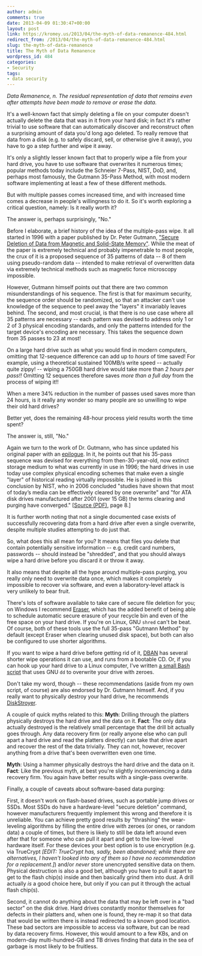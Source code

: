 ```yaml
---
author: admin
comments: true
date: 2013-04-09 01:30:47+00:00
layout: post
link: https://kromey.us/2013/04/the-myth-of-data-remanence-484.html
redirect_from: /2013/04/the-myth-of-data-remanence-484.html
slug: the-myth-of-data-remanence
title: The Myth of Data Remanence
wordpress_id: 484
categories:
- Security
tags:
- data security
---
```


_Data Remanence, n.
The residual representation of data that remains even after attempts have been made to remove or erase the data._

It's a well-known fact that simply deleting a file on your computer doesn't actually delete the data that was in it from your hard disk; in fact it's rather trivial to use software that can automatically discover and reconstruct often a surprising amount of data you'd long ago deleted. To really remove that data from a disk (e.g. to safely discard, sell, or otherwise give it away), you have to go a step further and wipe it away.

It's only a slightly lesser known fact that to properly wipe a file from your hard drive, you have to use software that overwrites it numerous times; popular methods today include the Schneier 7-Pass, NIST, DoD, and, perhaps most famously, the Gutmann 35-Pass Method, with most modern software implementing at least a few of these different methods.

But with multiple passes comes increased time, and with increased time comes a decrease in people's willingness to do it. So it's worth exploring a critical question, namely: Is it really worth it?

The answer is, perhaps surprisingly, "No."

Before I elaborate, a brief history of the idea of the multiple-pass wipe. It all started in 1996 with a paper published by Dr. Peter Gutmann, ["Secure Deletion of Data from Magnetic and Solid-State Memory"](http://www.cs.auckland.ac.nz/~pgut001/pubs/secure_del.html). While the meat of the paper is extremely technical and probably impenetrable to most people, the crux of it is a proposed sequence of 35 patterns of data -- 8 of them using pseudo-random data -- intended to make retrieval of overwritten data via extremely technical methods such as magnetic force microscopy impossible.

However, Gutmann himself points out that there are two common misunderstandings of his sequence. The first is that for maximum security, the sequence order should be randomized, so that an attacker can't use knowledge of the sequence to peel away the "layers" it invariably leaves behind. The second, and most crucial, is that there is no use case where all 35 patterns are necessary -- each pattern was devised to address only 1 or 2 of 3 physical encoding standards, and only the patterns intended for the target device's encoding are necessary. This takes the sequence down from 35 passes to 23 at most!

On a large hard drive such as what you would find in modern computers, omitting that 12-sequence difference can add up to _hours_ of time saved! For example, using a theoretical sustained 100MB/s write speed -- actually quite zippy! -- wiping a 750GB hard drive would take more than _2 hours per pass!!_ Omitting 12 sequences therefore saves _more than a full day_ from the process of wiping it!!

When a mere 34% reduction in the number of passes used saves more than 24 hours, is it really any wonder so many people are so unwilling to wipe their old hard drives?

Better yet, does the remaining 48-hour process yield results worth the time spent?

The answer is, still, "No."

Again we turn to the work of Dr. Gutmann, who has since updated his original paper with an [epilogue](http://www.cs.auckland.ac.nz/~pgut001/pubs/secure_del.html#Epilogue). In it, he points out that his 35-pass sequence was devised for everything from then-30-year-old, now extinct storage medium to what was currently in use in 1996; the hard drives in use today use complex physical encoding schemes that make even a single "layer" of historical reading virtually impossible. He is joined in this conclusion by NIST, who in 2006 concluded "studies have shown that most of today’s media can be effectively cleared by one overwrite" and "for ATA disk drives manufactured after 2001 (over 15 GB) the terms clearing and purging have converged." [[Source (PDF)](http://csrc.nist.gov/publications/nistpubs/800-88/NISTSP800-88_with-errata.pdf), page 8.]

It is further worth noting that not a single documented case exists of successfully recovering data from a hard drive after even a single overwrite, despite multiple studies attempting to do just that.

So, what does this all mean for you? It means that files you delete that contain potentially sensitive information -- e.g. credit card numbers, passwords -- should instead be "shredded", and that you should always wipe a hard drive before you discard it or throw it away.

It also means that despite all the hype around multiple-pass purging, you really only need to overwrite data once, which makes it completely impossible to recover via software, and even a laboratory-level attack is very unlikely to bear fruit.

There's lots of software available to take care of secure file deletion for you; on Windows I recommend [Eraser](http://eraser.heidi.ie/), which has the added benefit of being able to schedule automatic secure erasure of your recycle bin and even of the free space on your hard drive. If you're on Linux, GNU `shred` can't be beat. Of course, both of these tools use the full 35-pass "Gutmann Method" by default (except Eraser when clearing unused disk space), but both can also be configured to use shorter algorithms.

If you want to wipe a hard drive before getting rid of it, [DBAN](http://www.dban.org/) has several shorter wipe operations it can use, and runs from a bootable CD. Or, if you can hook up your hard drive to a Linux computer, I've written [a small Bash script](https://gist.github.com/Kromey/5306511) that uses GNU `dd` to overwrite your drive with zeroes.

Don't take my word, though -- these recommendations (aside from my own script, of course) are also endorsed by Dr. Gutmann himself. And, if you really want to physically destroy your hard drive, he recommends [DiskStroyer](http://www.diskstroyer.com/Home.html).

A couple of quick myths related to this:
**Myth**: Drilling through the platters physically destroys the hard drive and the data on it.
**Fact**: The only data actually destroyed is the relatively small percentage that the drill bit actually goes through. Any data recovery firm (or really anyone else who can pull apart a hard drive and read the platters directly) can take that drive apart and recover the rest of the data trivially. They can not, however, recover anything from a drive that's been overwritten even one time.

**Myth**: Using a hammer physically destroys the hard drive and the data on it.
**Fact**: Like the previous myth, at best you're slightly inconveniencing a data recovery firm. You again have better results with a single-pass overwrite.

Finally, a couple of caveats about software-based data purging:

First, it doesn't work on flash-based drives, such as portable jump drives or SSDs. Most SSDs do have a hardware-level "secure deletion" command, however manufacturers frequently implement this wrong and therefore it is unreliable. You can achieve pretty good results by "thrashing" the wear-leveling algorithms by filling the entire drive with zeroes (or ones, or random data) a couple of times, but there is likely to still be data left around even after that for someone who can pull it apart and get to the low-level hardware itself. For these devices your best option is to use encryption (e.g. via TrueCrypt _[EDIT: TrueCrypt has, sadly, been abandoned; while there are alternatives, I haven't looked into any of them so I have no recommendation for a replacement.]_) and/or _never_ store unencrypted sensitive data on them. Physical destruction is also a good bet, although you have to pull it apart to get to the flash chip(s) inside and then basically grind them into dust. A drill actually _is_ a good choice here, but only if you can put it through the actual flash chip(s).

Second, it cannot do anything about the data that may be left over in a "bad sector" on the disk drive. Hard drives constantly monitor themselves for defects in their platters and, when one is found, they re-map it so that data that would be written there is instead redirected to a known good location. These bad sectors are impossible to access via software, but can be read by data recovery firms. However, this would amount to a few KBs, and on modern-day multi-hundred-GB and TB drives finding that data in the sea of garbage is most likely to be fruitless.

